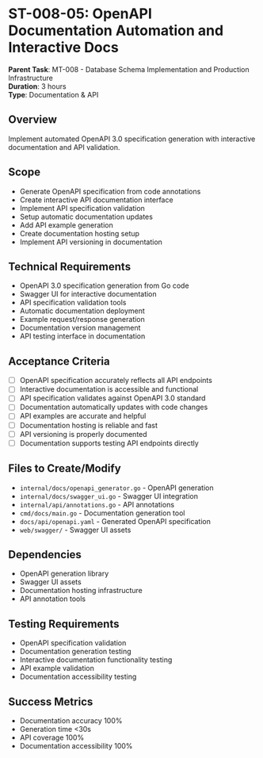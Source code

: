 # ST-008-05: OpenAPI Documentation Automation and Interactive Docs

**Parent Task**: MT-008 - Database Schema Implementation and Production Infrastructure  
**Duration**: 3 hours  
**Type**: Documentation & API

## Overview
Implement automated OpenAPI 3.0 specification generation with interactive documentation and API validation.

## Scope
- Generate OpenAPI specification from code annotations
- Create interactive API documentation interface
- Implement API specification validation
- Setup automatic documentation updates
- Add API example generation
- Create documentation hosting setup
- Implement API versioning in documentation

## Technical Requirements
- OpenAPI 3.0 specification generation from Go code
- Swagger UI for interactive documentation
- API specification validation tools
- Automatic documentation deployment
- Example request/response generation
- Documentation version management
- API testing interface in documentation

## Acceptance Criteria
- [ ] OpenAPI specification accurately reflects all API endpoints
- [ ] Interactive documentation is accessible and functional
- [ ] API specification validates against OpenAPI 3.0 standard
- [ ] Documentation automatically updates with code changes
- [ ] API examples are accurate and helpful
- [ ] Documentation hosting is reliable and fast
- [ ] API versioning is properly documented
- [ ] Documentation supports testing API endpoints directly

## Files to Create/Modify
- `internal/docs/openapi_generator.go` - OpenAPI generation
- `internal/docs/swagger_ui.go` - Swagger UI integration
- `internal/api/annotations.go` - API annotations
- `cmd/docs/main.go` - Documentation generation tool
- `docs/api/openapi.yaml` - Generated OpenAPI specification
- `web/swagger/` - Swagger UI assets

## Dependencies
- OpenAPI generation library
- Swagger UI assets
- Documentation hosting infrastructure
- API annotation tools

## Testing Requirements
- OpenAPI specification validation
- Documentation generation testing
- Interactive documentation functionality testing
- API example validation
- Documentation accessibility testing

## Success Metrics
- Documentation accuracy 100%
- Generation time <30s
- API coverage 100%
- Documentation accessibility 100%
